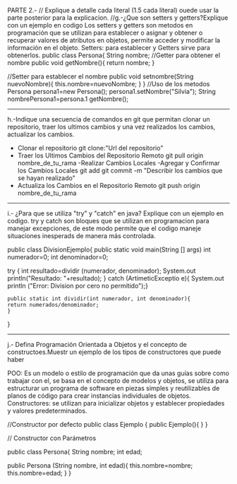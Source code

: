 PARTE 2.-
// Explique a detalle cada literal (1.5 cada literal) ouede usar la parte posterior para la explicacion.
//g.-¿Que son setters y getters?Explique con un ejemplo en codigo
Los setters y getters son metodos en programación que se utilizan para establecer o asignar y obtener o recuperar valores de atributos en objetos, permite acceder y modificar la información en el objeto.
Setters: para establecer y Getters sirve para obtenerlos.
public class Persona{
String nombre;
//Getter para obtener el nombre
public void getNombre(){
   return nombre;
}

//Setter para establecer el nombre
public void setnombre(String nuevoNombre){
this.nombre=nuevoNombre;
}
}
//Uso de los metodos
Persona persona1=new Persona();
persona1.setNombre("Silvia");
String nombrePersona1=persona.1 getNombre();

-------------------------------------------------------------------------------------------------------------------------------------------------
h.-Indique una secuencia de comandos en git que permitan clonar un repositorio, traer los ultimos cambios y una vez realizados los cambios, actualizar los cambios.
- Clonar el repositorio
git clone:"Url del repositorio"
- Traer los Ultimos Cambios del Repositorio Remoto
 git pull origin nombre_de_tu_rama
-Realizar Cambios Locales
-Agregar y Confirmar los Cambios Locales
git add
git commit -m "Describir los cambios que se hayan realizado"
- Actualiza los Cambios en el Repositorio Remoto
git push origin nombre_de_tu_rama

---------------------------------------------------------------------------------------------------------------------------------------------------------------------------------
i.- ¿Para que se utiliza "try" y "catch" en java? Explique con un ejemplo en codigo.
try y catch son bloques que se utilizan en programacion para manejar excepciones, de este modo permite que el codigo maneje situaciones inesperads de manera más controlada.

public class DivisionEjemplo{
  public static void main(String [] args)
  int numerador=0;
  int denominador=0;

   try {
     int resultado=dividir (numerador, denominador);
     System.out println("Resultado: "+resultado);
   }
   catch (ArtimeticExceptio e){
     System.out println ("Error: Division por cero no permitido");}

    public static int dividir(int numerador, int denominador){
    return numerados/denominador;
    }
}

---------------------------------------------------------------------------------------------------------------------------------------------------------------------------------
j.- Defina Programación Orientada a Objetos y el concepto de constructoes.Muestr un ejemplo de los tipos de constructores que puede haber

POO: Es un modelo o estilo de programación que da unas guías sobre como trabajar con el, se basa en el concepto de modelos y objetos, se utiliza para estructurar un 
programa de software en piezas simples y reutilizables de planos de código para crear instancias individuales de objetos.
Constructores: se utilizan para inicializar objetos y establecer propiedades y valores predeterminados.

//Constructor por defecto
public class Ejemplo {
  public Ejemplo(){
  }
}

// Constructor con Parámetros

public class Persona{
  String nombre;
  int edad;

  public Persona (String nombre, int edad){
  this.nombre=nombre;
  this.nombre=edad;
  }
}

